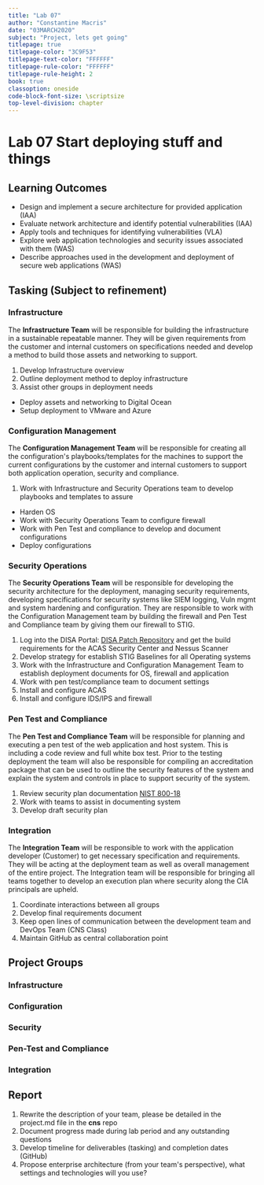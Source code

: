 ```yaml
---
title: "Lab 07"
author: "Constantine Macris"
date: "03MARCH2020"
subject: "Project, lets get going"
titlepage: true
titlepage-color: "3C9F53"
titlepage-text-color: "FFFFFF"
titlepage-rule-color: "FFFFFF"
titlepage-rule-height: 2
book: true
classoption: oneside
code-block-font-size: \scriptsize
top-level-division: chapter
---
```


# Lab 07 Start deploying stuff and things

## Learning Outcomes

* Design and implement a secure architecture for provided application (IAA)
* Evaluate network architecture and identify potential vulnerabilities (IAA)
* Apply tools and techniques for identifying vulnerabilities (VLA)
* Explore web application technologies and security issues associated with them (WAS)
* Describe approaches used in the development and deployment of secure web applications (WAS)

## Tasking (Subject to refinement)

### Infrastructure

The **Infrastructure Team** will be responsible for building the infrastructure in a sustainable repeatable manner. They will be given requirements from the customer and internal customers on specifications needed and develop a method to build those assets and networking to support.

1) Develop Infrastructure overview
2) Outline deployment method to deploy infrastructure
3) Assist other groups in deployment needs

* Deploy assets and networking to Digital Ocean
* Setup deployment to VMware and Azure

### Configuration Management

The **Configuration Management Team** will be responsible for creating all the configuration's playbooks/templates for the machines to support the current configurations by the customer and internal customers to support both application operation, security and compliance.

1) Work with Infrastructure and Security Operations team to develop playbooks and templates to assure

* Harden OS
* Work with Security Operations Team to configure firewall
* Work with Pen Test and compliance to develop and document configurations
* Deploy configurations

### Security Operations

The **Security Operations Team** will be responsible for developing the security architecture for the deployment, managing security requirements, developing specifications for security systems like SIEM logging, Vuln mgmt and system hardening and configuration. They are responsible to work with the Configuration Management team by building the firewall and Pen Test and Compliance team by giving them our firewall to STIG.

1) Log into the DISA Portal: [DISA Patch Repository](https://patches.csd.disa.mil/CollectionInfo.aspx?id=535) and get the build requirements for the ACAS Security Center and Nessus Scanner
2) Develop strategy for establish STIG Baselines for all Operating systems
3) Work with the Infrastructure and Configuration Management Team to establish deployment documents for OS, firewall and application
4) Work with pen test/compliance team to document settings
5) Install and configure ACAS
6) Install and configure IDS/IPS and firewall

### Pen Test and Compliance

The **Pen Test and Compliance Team** will be responsible for planning and executing a pen test of the web application and host system. This is including a code review and full white box test. Prior to the testing deployment the team will also be responsible for compiling an accreditation package that can be used to outline the security features of the system and explain the system and controls in place to support security of the system.

1) Review security plan documentation [NIST 800-18](https://nvlpubs.nist.gov/nistpubs/Legacy/SP/nistspecialpublication800-18r1.pdf)
2) Work with teams to assist in documenting system
3) Develop draft security plan

### Integration

The **Integration Team** will be responsible to work with the application developer (Customer) to get necessary specification and requirements. They will be acting at the deployment team as well as overall management of the entire project. The Integration team will be responsible for bringing all teams together to develop an execution plan where security along the CIA principals are upheld.

1) Coordinate interactions between all groups
2) Develop final requirements document
3) Keep open lines of communication between the development team and DevOps Team (CNS Class)
4) Maintain GitHub as central collaboration point

## Project Groups

### Infrastructure


### Configuration


### Security


### Pen-Test and Compliance


### Integration


## Report

1) Rewrite the description of your team, please be detailed in the project.md file in the **cns** repo
2) Document progress made during lab period and any outstanding questions
3) Develop timeline for deliverables (tasking) and completion dates (GitHub)
4) Propose enterprise architecture (from your team's perspective), what settings and technologies will you use?
